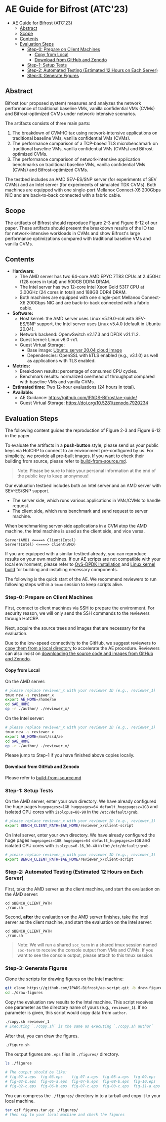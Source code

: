 # AE Guide for Bifrost (ATC'23)

<!--ts-->
* [AE Guide for Bifrost (ATC'23)](#ae-guide-for-bifrost-atc23)
   * [Abstract](#abstract)
   * [Scope](#scope)
   * [Contents](#contents)
   * [Evaluation Steps](#evaluation-steps)
      * [Step-0: Prepare on Client Machines](#step-0-prepare-on-client-machines)
         * [Copy from Local](#copy-from-local)
         * [Download from GitHub and Zenodo](#download-from-github-and-zenodo)
      * [Step-1: Setup Tests](#step-1-setup-tests)
      * [Step-2: Automated Testing (Estimated 12 Hours on Each Server)](#step-2-automated-testing-estimated-12-hours-on-each-server)
      * [Step-3: Generate Figures](#step-3-generate-figures)
<!--te-->

## Abstract

Bifrost (our proposed system) measures and analyzes the network performance of traditional baseline VMs, vanilla confidential VMs (CVMs) and Bifrost-optimized CVMs under network-intensive scenarios.

The artifacts consists of three main parts:
1. The breakdown of CVM-IO tax using network-intensive applications on traditional baseline VMs, vanilla confidential VMs (CVMs).
2. The performance comparison of a TCP-based TLS microbenchmark on traditional baseline VMs, vanilla confidential VMs (CVMs) and Bifrost-optimized CVMs.
3. The performance comparison of network-intensive application benchmarks on traditional baseline VMs, vanilla confidential VMs (CVMs) and Bifrost-optimized CVMs. 

The testbed includes an AMD SEV-ES/SNP server (for experiments of SEV CVMs) and an Intel server (for experiments of simulated TDX CVMs).  Both machines are equipped with one single-port Mellanox Connect-X6 200Gbps NIC and are back-to-back connected with a fabric cable.

## Scope

The artifacts of Bifrost should reproduce Figure 2-3 and Figure 6-12 of our paper.
These artifacts should present the breakdown results of the IO tax for network-intensive workloads in CVMs and show Bifrost's large performance optimizations compared with traditional baseline VMs and vanilla CVMs.

## Contents

- **Hardware:**
  - The AMD server has two 64-core AMD EPYC 7T83 CPUs at 2.45GHz (128 cores in total) and 500GB DDR4 DRAM.
  - The Intel server has two 12-core Intel Xeon Gold 5317 CPU at 3.00GHz (24 cores in total) and 188GB DDR4 DRAM.
  - Both machines are equipped with one single-port Mellanox Connect-X6 200Gbps NIC and are back-to-back connected with a fabric cable.
- **Software:**
  - Host kernel: the AMD server uses Linux v5.19.0-rc6 with SEV-ES/SNP support, the Intel server uses Linux v5.4.0 (default in Ubuntu 20.04).
  - Network backend: OpenvSwitch v2.17.3 and DPDK v21.11.2.
  - Guest kernel: Linux v6.0-rc1.
  - Guest Virtual Storage:
    - Base image: [Ubuntu server 20.04 cloud image](https://cloud-images.ubuntu.com/focal/current/)
    - Dependencies: OpenSSL with kTLS enabled (e.g., v3.1.0) as well as applications with TLS enabled.
- **Metrics:**
  - Breakdown results: percentage of consumed CPU cycles.
  - Benchmark results: normalized overhead of throughput compared with baseline VMs and vanilla CVMs.
- **Estimated time:** Two 12-hour evaluations (24 hours in total).
- **Available:**
  - AE Guidance: https://github.com/IPADS-Bifrost/ae-guide/
  - Guest Virtual Storage: https://doi.org/10.5281/zenodo.7920234

## Evaluation Steps

The following content guides the reproduction of Figure 2-3 and Figure 6-12 in the paper.

To evaluate the artifacts in a **push-button** style, please send us your public keys via HotCRP to connect to an environment pre-configured by us.
For simplicity, we provide all pre-built images. If you want to check their building from source, please refer to [build-from-source.md](./build-from-source.md).

> Note: Please be sure to hide your personal information at the end of the public key to keep anonymous!

Our evaluation testbed includes both an Intel server and an AMD server with SEV-ES/SNP support.

- The server side, which runs various applications in VMs/CVMs to handle request.
- The client side, which runs benchmark and send request to server machine. 

When benchmarking server-side applications in a CVM atop the AMD machine, the Intel machine is used as the client side, and vice versa.

```
Server(AMD) <====> Client(Intel)
Server(Intel) <====> Client(AMD)
```

If you are equipped with a similar testbed already, you can reproduce results on your own machines.
If our AE scripts are not compatible with your local environment, please refer to [OvS-DPDK Installation](https://docs.openvswitch.org/en/latest/intro/install/dpdk/) and [Linux kernel build](https://kernelnewbies.org/KernelBuild) for building and installing necessary components.

The following is the quick start of the AE. We recommend reviewers to run following steps within a `tmux` session to keep scripts alive.

### Step-0: Prepare on Client Machines

First, connect to client machines via SSH to prepare the environment.
For security reason, we will only send the SSH commands to the reviewers through HotCRP.

Next, acquire the source trees and images that are necessary for the evaluation.

Due to the low-speed connectivity to the GitHub, we suggest reviewers to [copy them from a local directory](#copy-from-local) to accelerate the AE procedure.
Reviewers can also insist on [downloading the source code and images from GitHub and Zenodo](#download-from-github-and-zenodo).

#### Copy from Local

On the AMD server:

```bash
# please replace reviewer_x with your reviewer ID (e.g., reviewer_1)
tmux new -s reviewer_x
export AE_HOME=/home/ae
cd $AE_HOME
cp -r ./author/ ./reviewer_x/
```

On the Intel server:

```bash
# please replace reviewer_x with your reviewer ID (e.g., reviewer_1)
tmux new -s reviewer_x
export AE_HOME=/mnt/ssd/ae
cd $AE_HOME
cp -r ./author/ ./reviewer_x/
```

Please jump to Step-1 if you have finished above copies locally.

#### Download from GitHub and Zenodo

Please refer to [build-from-source.md](./build-from-source.md)

### Step-1: Setup Tests

On the AMD server, enter your own directory.
We have already configured the huge pages `hugepagesz=1GB hugepages=64 default_hugepagesz=1GB` and isolated CPU cores with `isolcpus=80-90` in the `/etc/default/grub`.

```bash
# please replace reviewer_x with your reviewer ID (e.g., reviewer_1)
export BENCH_CLIENT_PATH=$AE_HOME/reviewer_x/client-script
```

On Intel server, enter your own directory.
We have already configured the huge pages `hugepagesz=1GB hugepages=64 default_hugepagesz=1GB` and isolated CPU cores with `isolcpus=6-16,30-40` in the `/etc/default/grub`.

```bash
# please replace reviewer_x with your reviewer ID (e.g., reviewer_1)
export BENCH_CLIENT_PATH=$AE_HOME/reviewer_x/client-script
```

### Step-2: Automated Testing (Estimated 12 Hours on Each Server)

First, take the AMD server as the client machine, and start the evaluation on the AMD server:

```
cd $BENCH_CLIENT_PATH
./run.sh
```

Second, **after** the evaluation on the AMD server finishes, take the Intel server as the client machine, and start the evaluation on the Intel server:

```
cd $BENCH_CLIENT_PATH
./run.sh
```

> Note: We will run a shared `soc_term` in a shared tmux session named `soc-term` to receive the console output from VMs and CVMs.
> If you want to see the console output, please attach to this tmux session.

### Step-3: Generate Figures

Clone the scripts for drawing figures on the Intel machine:

```bash
git clone https://github.com/IPADS-Bifrost/ae-script.git -b draw-figures draw-figures
cd ./draw-figures
```

Copy the evaluation raw results to the Intel machine. This script receives one parameter as the directory name of yours (e.g., `reviewer_1`). If no parameter is given, this script would copy data from `author`.

```bash
./copy.sh reviewer_1
# Executing `./copy.sh` is the same as executing `./copy.sh author`
```

After that, you can draw the figures.

```bash
./figure.sh
```

The output figures are `.eps` files in `./figures/` directory.

```bash
ls ./figures

# The output should be like:
# fig-02-a.eps  fig-03.eps    fig-07-a.eps  fig-08-a.eps  fig-09.eps    fig-11-b.eps  fig-12-b.eps
# fig-02-b.eps  fig-06-a.eps  fig-07-b.eps  fig-08-b.eps  fig-10.eps    fig-11-c.eps  fig-12-c.eps
# fig-02-c.eps  fig-06-b.eps  fig-07-c.eps  fig-08-c.eps  fig-11-a.eps  fig-12-a.eps
```

You can compress the `./figures/` directory in to a tarball and copy it to your local machine.

```bash
tar czf figures.tar.gz ./figures/
# then scp to your local machine and check the figures
```
